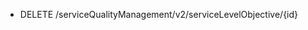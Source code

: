 <!--
    ATTENTION: This file was generated via gradle!
               Do NOT manually edit this file! Any such changes will be overwritten!
-->

* DELETE /serviceQualityManagement/v2/serviceLevelObjective/{id}
